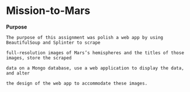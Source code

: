 # Mission-to-Mars
**Purpose**

    The purpose of this assignment was polish a web app by using BeautifulSoup and Splinter to scrape 
    
    full-resolution images of Mars’s hemispheres and the titles of those images, store the scraped 
    
    data on a Mongo database, use a web application to display the data, and alter 
    
    the design of the web app to accommodate these images.